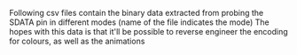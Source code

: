 Following csv files contain the binary data extracted from probing the SDATA pin in different modes (name of the file indicates the mode)
The hopes with this data is that it'll be possible to reverse engineer the encoding for colours, as well as the animations
